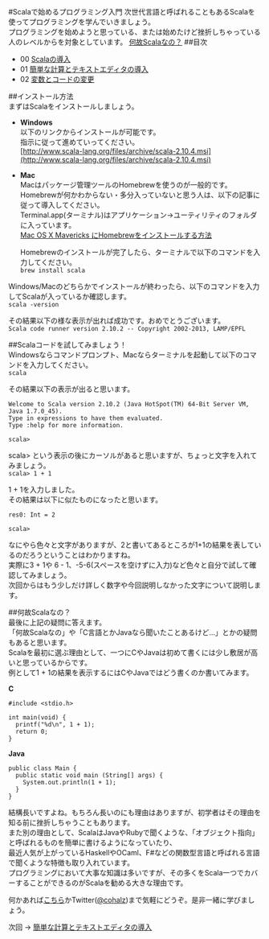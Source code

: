 #Scalaで始めるプログラミング入門
次世代言語と呼ばれることもあるScalaを使ってプログラミングを学んでいきましょう。  
プログラミングを始めようと思っている、または始めたけど挫折しちゃっている人のレベルからを対象としています。
[何故Scalaなの？](https://github.com/cohalz/scala-for-programming-beginner#%E4%BD%95%E6%95%85scala%E3%81%AA%E3%81%AE)
##目次

- 00 [Scalaの導入](https://github.com/cohalz/scala-for-programming-beginner)
- 01 [簡単な計算とテキストエディタの導入](https://github.com/cohalz/scala-for-programming-beginner/tree/master/01)
- 02 [変数とコードの変更](https://github.com/cohalz/scala-for-programming-beginner/tree/master/02)

##インストール方法  
まずはScalaをインストールしましょう。

- **Windows**  
  以下のリンクからインストールが可能です。  
  指示に従って進めていってください。  
  [http://www.scala-lang.org/files/archive/scala-2.10.4.msi](http://www.scala-lang.org/files/archive/scala-2.10.4.msi)

- **Mac**  
  Macはパッケージ管理ツールのHomebrewを使うのが一般的です。  
  Homebrewが何かわからない・多分入っていないと思う人は、以下の記事に従って導入してください。  
  Terminal.app(ターミナル)はアプリケーション->ユーティリティのフォルダに入っています。  
  [Mac OS X Mavericks にHomebrewをインストールする方法](http://maezono.info/2013/12/14/1350)

  Homebrewのインストールが完了したら、ターミナルで以下のコマンドを入力してください。  
  ```brew install scala``` 
  
Windows/Macのどちらかでインストールが終わったら、以下のコマンドを入力してScalaが入っているか確認します。  
```scala -version```  
  
その結果以下の様な表示が出れば成功です。おめでとうございます。  
```Scala code runner version 2.10.2 -- Copyright 2002-2013, LAMP/EPFL```

##Scalaコードを試してみましょう！  
Windowsならコマンドプロンプト、Macならターミナルを起動して以下のコマンドを入力してください。  
```scala ```  

その結果以下の表示が出ると思います。  
```  
Welcome to Scala version 2.10.2 (Java HotSpot(TM) 64-Bit Server VM, Java 1.7.0_45).
Type in expressions to have them evaluated.
Type :help for more information.

scala> 
```

scala> という表示の後にカーソルがあると思いますが、ちょっと文字を入れてみましょう。  
```scala> 1 + 1```  

1 + 1を入力しました。  
その結果は以下に似たものになったと思います。
```
res0: Int = 2

scala> 
```

なにやら色々と文字がありますが、2と書いてあるところが1+1の結果を表しているのだろうということはわかりますね。  
実際に3 + 1や 6 - 1、-5-6(スペースを空けずに入力)など色々と自分で試して確認してみましょう。  
次回からはもう少しだけ詳しく数字や今回説明しなかった文字について説明します。 


##何故Scalaなの？  
最後に上記の疑問に答えます。  
「何故Scalaなの」や「C言語とかJavaなら聞いたことあるけど...」とかの疑問もあると思います。  
Scalaを最初に選ぶ理由として、一つにCやJavaは初めて書くには少し敷居が高いと思っているからです。  
例として1 + 1の結果を表示するにはCやJavaではどう書くのか書いてみます。  

**C**  
```
#include <stdio.h>

int main(void) {
  printf("%d\n", 1 + 1);
  return 0;
}
```

**Java** 
```
public class Main {
  public static void main (String[] args) {
    System.out.println(1 + 1);
  }
} 
```

結構長いですよね。もちろん長いのにも理由はありますが、初学者はその理由を知る前に挫折しちゃうこともあります。  
また別の理由として、ScalaはJavaやRubyで聞くような、「オブジェクト指向」と呼ばれるものを簡単に書けるようになっていたり、  
最近人気が上がっているHaskellやOCaml、F#などの関数型言語と呼ばれる言語で聞くような特徴も取り入れています。  
プログラミングにおいて大事な知識は多いですが、その多くをScala一つでカバーすることができるのがScalaを勧める大きな理由です。

何かあれば[こちら](https://github.com/cohalz/scala-for-programming-beginner/issues/new)かTwitter([@cohalz](https://twitter.com/cohalz))まで気軽にどうぞ。是非一緒に学びましょう。

次回 -> [簡単な計算とテキストエディタの導入](https://github.com/cohalz/scala-for-programming-beginner/tree/master/01)
